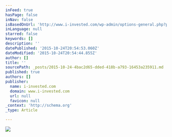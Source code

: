 ```yaml
---
inFeed: true
hasPage: false
inNav: false
isBasedOnUrl: 'http://www.i-invested.com/wp-admin/options-general.php?page=seed_cspv4_options'
inLanguage: null
starred: false
keywords: []
description: ''
datePublished: '2015-10-24T20:54:53.060Z'
dateModified: '2015-10-24T20:54:44.855Z'
author: []
title: ''
sourcePath: _posts/2015-10-24-4bac2d65-dded-418b-a793-16453a235911.md
published: true
authors: []
publisher:
  name: i-invested.com
  domain: www.i-invested.com
  url: null
  favicon: null
_context: 'http://schema.org'
_type: Article

---
```

![](http://www.i-invested.com/wp-content/uploads/2015/10/InnovateFinance_logo1-e1444340234686-300x104.jpg)